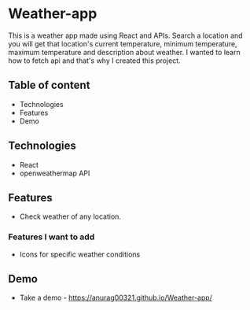 # Weather-app
This is a weather app made using React and APIs. Search a location and you will get that location's current temperature, minimum temperature, maximum temperature and description about weather.
I wanted to learn how to fetch api and that's why I created this project. 
## Table of content

* Technologies 
* Features 
* Demo

## Technologies

* React
* openweathermap API

## Features

* Check weather of any location.

### Features I want to add

* Icons for specific weather conditions 

## Demo

* Take a demo - https://anurag00321.github.io/Weather-app/
